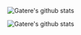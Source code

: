 ![Gatere's github stats](https://github-readme-stats.vercel.app/api?username=gatere-kinyanjui&show_icons=true&theme=radical)

![Gatere's github stats](https://github-readme-stats.vercel.app/api/top-langs/?username=gatere-kinyanjui&count_private=true&layout=compact&show_icons=true&theme=radical)




<!---
GatereKinyanjui/GatereKinyanjui is a ✨ special ✨ repository because its `README.md` (this file) appears on your GitHub profile.
You can click the Preview link to take a look at your changes.
--->
